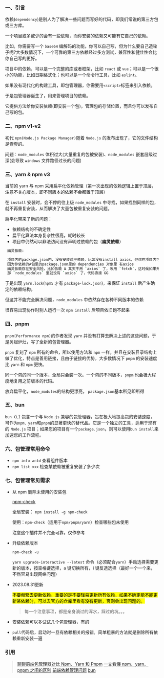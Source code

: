 ### 一、引言

依赖(`dependency`)是别人为了解决一些问题而写好的代码，即我们常说的第三方包或三方库。

一个项目或多或少的会有一些依赖，而你安装的依赖又可能有它自己的依赖。

比如，你需要写一个 `base64` 编解码的功能，你可以自己写，但为什么要自己造轮子呢?大多数情况下，一个可靠的第三方依赖经过多方测试，兼容性和健壮性会比你自己写的更好。

项目中的依赖，可以是一个完整的库或者框架，比如 `react` 或 `vue`；可以是一个很小的功能，比如日期格式化；也可以是一个命令行工具，比如 `eslint`。

如果没有现代化的构建工具，即包管理器，你需要用`<script>`标签来引入依赖。

于是包管理器诞生了，用来管理项目的依赖。

它提供方法给你安装依赖(即安装一个包)，管理包的存储位置，而且你可以发布自己写的包。

### 二、npm v1-v2

初代 `npm(Node.js Package Manager)`随着 `Node.js` 的发布出现了，它的文件结构是嵌套的。

问题：`node_modules` 体积过大(大量重复的包被安装)、`node_modules` 嵌套层级过深(会导致 `windows` 文件路径过长的问题)

### 三、yarn & npm v3

当前的 yarn 与 npm 采用扁平化依赖管理（第一次出现的依赖逻辑上置于顶层，注意不关心版本，即不同版本的依赖不会都置于顶层）

在 `install` 安装时，会不停的往上级 `node_modules` 中寻找，如果找到同样的包，就不再重复安装，从而解决了大量包被重复安装的问题。

扁平化带来了新的问题：

- 依赖结构的不确定性
- 扁平化算法本身复杂性很高，耗时较长
- 项目中仍然可以非法访问没有声明过依赖的包（**幽灵依赖**）

```bash
 幽灵依赖:

 项目内的package.json内，没有安装对应依赖，比如没有install axios，但你在项目内可以使用axios。
 因为你依赖的A包里的package.json里的 dependencies 对象里 有axios
 幽灵依赖存在安全风险，比如依赖 A 某天不用 `axios` 了，改用 `fetch`，这时候如果升级了依赖 A，
 那 `node_modules` 里就没有 `axios` 了，代码直接 GG
```

于是出现 `yarn.lock`(`npm5` 才有 `package-lock.json`)，来保证 `install` 后产生确定的依赖结构。

但这并不能完全解决问题，`node_modules` 中依然存在各种不同版本的依赖

很容易出现协作时别人运行一次 `npm install` 后项目依旧跑不起来

### 四、pnpm

`pnpm(Performance npm)`的作者发现 `yarn` 并没有打算去解决上述的这些问题，于是另起炉灶，写了全新的包管理器。

`pnpm` 复刻了 `npm` 所有的命令，所以使用方法和 `npm` 一样，并且在安装目录结构上做了优化，特点是善用链接，且由于链接的优势，大多数情况下 `pnpm` 的安装速度比 `yarn` 和 `npm` 更快。

同一个包的同一个版本，全局只会装一次。一个包的不同版本，`pnpm` 也会极大程度地复用之前版本的代码。

放弃扁平化，`node_modules`的结构更漂亮， `package.json`基本所见即所得

### 五、bun

`bun CLI` 包含一个与 `Node.js` 兼容的包管理器，旨在极大地提高包的安装速度，可作为`npm、yarn`和`pnpm`的显著更快的替代品。它是一个独立的工具，适用于现有的 `Node.js` 项目；如果您的项目有一个`package.json`，则可以使用`bun install`来加速您的工作流程。

### 六、包管理常用命令

- `npm info antd` 查看组件版本
- `npm list xxx` 检查某依赖被重复安装了多少次

### 七、包管理常见需求

- 从 npm 删除未使用的安装包

  [npm-check](https://github.com/dylang/npm-check)

  全局安装： `npm install -g npm-check`

  使用：`npm-check`（适用于`npm/pnpm/yarn`）检查哪些包未使用

  注意这个插件并不完全可靠，仅作参考

- 升级依赖版本

  `npm-check -u`

  `yarn upgrade-interactive --latest` 命令（必须配合`yarn`）手动选择需要更新的版本，按空格键选择，a 键切换所有，i 键反选选择（最好一个一个来，不然容易出现网络问题）

- 2023.08.31更新

  <mark>不要频繁去更新依赖，重要的是不要轻易更新所有依赖，如果不确定能不能更新某依赖时，可以去官方的仓库里看有没有更新，否则会出现问题的。</mark>

  > 每一个注意事项，都是亲身淌过的浑水，踩过的坑。。。

- 安装依赖可以多试试几个包管理器，有的
- `pull`代码后，启动时一旦有依赖相关的报错，简单粗暴的方法就是删除所有依赖重新安装一遍

### 引用

> [聊聊前端包管理器对比 Npm、Yarn 和 Pnpm](https://www.51cto.com/article/702067.html) [一文看懂 npm、yarn、pnpm 之间的区别](https://juejin.cn/post/6844903616109641736) [前端依赖管理问题](https://juejin.cn/post/7217482458773209143) [bun](https://bun.sh/docs/cli/install)
